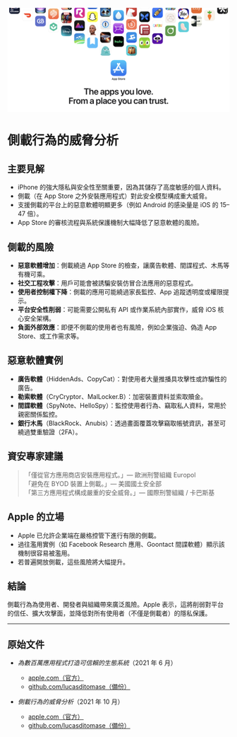 ![Banner](../assets/banner.png)  

# 側載行為的威脅分析  

## 主要見解  

- iPhone 的強大隱私與安全性至關重要，因為其儲存了高度敏感的個人資料。  
- 側載（在 App Store 之外安裝應用程式）對此安全模型構成重大威脅。  
- 支援側載的平台上的惡意軟體明顯更多（例如 Android 的感染量是 iOS 的 15–47 倍）。  
- App Store 的審核流程與系統保護機制大幅降低了惡意軟體的風險。  

## 側載的風險  

- **惡意軟體增加**：側載繞過 App Store 的檢查，讓廣告軟體、間諜程式、木馬等有機可乘。  
- **社交工程攻擊**：用戶可能會被誘騙安裝仿冒合法應用的惡意程式。  
- **使用者控制權下降**：側載的應用可能繞過家長監控、App 追蹤透明度或權限提示。  
- **平台安全性削弱**：可能需要公開私有 API 或作業系統內部實作，威脅 iOS 核心安全架構。  
- **負面外部效應**：即便不側載的使用者也有風險，例如企業強迫、偽造 App Store、或工作需求等。  

## 惡意軟體實例  

- **廣告軟體**（HiddenAds、CopyCat）：對使用者大量推播具攻擊性或詐騙性的廣告。  
- **勒索軟體**（CryCryptor、MalLocker.B）：加密裝置資料並索取贖金。  
- **間諜軟體**（SpyNote、HelloSpy）：監控使用者行為、竊取私人資料，常用於親密關係監控。  
- **銀行木馬**（BlackRock、Anubis）：透過畫面覆蓋攻擊竊取帳號資訊，甚至可繞過雙重驗證（2FA）。  

## 資安專家建議  

> 「僅從官方應用商店安裝應用程式。」— 歐洲刑警組織 Europol  
> 「避免在 BYOD 裝置上側載。」— 美國國土安全部  
> 「第三方應用程式構成嚴重的安全威脅。」— 國際刑警組織 / 卡巴斯基  

## Apple 的立場  

- Apple 已允許企業端在嚴格控管下進行有限的側載。  
- 過往濫用實例（如 Facebook Research 應用、Goontact 間諜軟體）顯示該機制很容易被濫用。  
- 若普遍開放側載，這些風險將大幅提升。  

## 結論  

側載行為為使用者、開發者與組織帶來廣泛風險。Apple 表示，這將削弱對平台的信任、擴大攻擊面，並降低對所有使用者（不僅是側載者）的隱私保護。  

---  

## 原始文件  

- *為數百萬應用程式打造可信賴的生態系統*（2021 年 6 月）  
  -  [apple.com（官方）](https://www.apple.com/privacy/docs/Building_a_Trusted_Ecosystem_for_Millions_of_Apps.pdf)  
  -  [github.com/lucasditomase（備份）](https://github.com/lucasditomase/app-restrictions/blob/main/summary.pdf)  

- *側載行為的威脅分析*（2021 年 10 月）  
  -  [apple.com（官方）](https://www.apple.com/privacy/docs/Building_a_Trusted_Ecosystem_for_Millions_of_Apps_A_Threat_Analysis_of_Sideloading.pdf)  
  -  [github.com/lucasditomase（備份）](https://github.com/lucasditomase/app-restrictions/blob/main/threat-analysis.pdf)  
